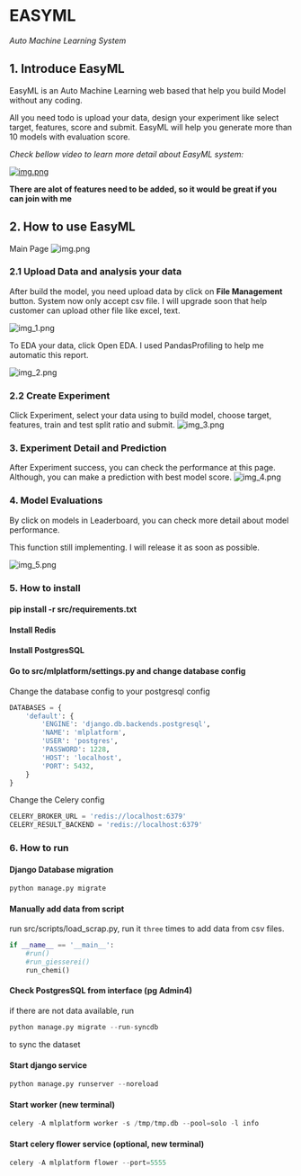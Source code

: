 # EASYML
*Auto Machine Learning System*

## 1. Introduce EasyML

EasyML is an Auto Machine Learning web based that help you build Model without any coding. 

All you need todo is upload your data, design your experiment like select target, features, score and submit.
EasyML will help you generate more than 10 models with evaluation score.

*Check bellow video to learn more detail about EasyML system:*

[![img.png](docs/img/img.png)](https://www.youtube.com/watch?v=jRtNJl3y2as&t)

**There are alot of features need to be added, so it would be great if you can join with me**


## 2. How to use EasyML

Main Page
![img.png](docs/img/img.png)

### 2.1 Upload Data and analysis your data
After build the model, you need upload data by click on **File Management** button.
System now only accept csv file. I will upgrade soon that help customer can upload other file like excel, text.

![img_1.png](docs/img/img_1.png)

To EDA your data, click Open EDA. I used PandasProfiling to help me automatic this report.

![img_2.png](docs/img/img_2.png)

### 2.2 Create Experiment

Click Experiment, select your data using to build model, choose target, features, train and test split ratio and submit.
![img_3.png](docs/img/img_3.png)

### 3. Experiment Detail and Prediction
After Experiment success, you can check the performance at this page.
Although, you can make a prediction with best model score.
![img_4.png](docs/img/img_4.png)

### 4. Model Evaluations
By click on models in Leaderboard, you can check more detail about model performance.

This function still implementing. I will release it as soon as possible.

![img_5.png](docs/img/img_5.png)

### 5. How to install

#### pip install -r src/requirements.txt

#### Install Redis

#### Install PostgresSQL

#### Go to src/mlplatform/settings.py and change database config

Change the database config to your postgresql config

``` python
DATABASES = {
    'default': {
        'ENGINE': 'django.db.backends.postgresql',
        'NAME': 'mlplatform',
        'USER': 'postgres',
        'PASSWORD': 1228,
        'HOST': 'localhost',
        'PORT': 5432,
    }
}
```

Change the Celery config 

``` python
CELERY_BROKER_URL = 'redis://localhost:6379'
CELERY_RESULT_BACKEND = 'redis://localhost:6379'

```

### 6. How to run

#### Django Database migration
```python
python manage.py migrate
```

#### Manually add data from script
run src/scripts/load_scrap.py, run it `three` times to add data from csv files.

```python
if __name__ == '__main__':
    #run()
    #run_giesserei()
    run_chemi()
```

#### Check PostgresSQL from interface (pg Admin4)
if there are not data available, run

```python
python manage.py migrate --run-syncdb
```
to sync the dataset


#### Start django service
```python
python manage.py runserver --noreload
```

#### Start worker (new terminal)
```python
celery -A mlplatform worker -s /tmp/tmp.db --pool=solo -l info
```

#### Start celery flower service (optional, new terminal)
```python
celery -A mlplatform flower --port=5555 
```